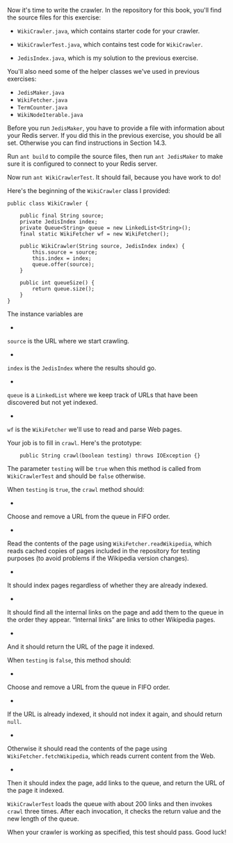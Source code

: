 Now it's time to write the crawler.  In the repository for this book, you'll find the source files for this exercise:



*  `WikiCrawler.java`, which contains starter code for your
crawler.

*  `WikiCrawlerTest.java`, which contains test code for
`WikiCrawler`.

*  `JedisIndex.java`, which is my solution to the previous
exercise.



You'll also need some of the helper classes we've used in previous exercises:



*   `JedisMaker.java`
*   `WikiFetcher.java`
*   `TermCounter.java`
*   `WikiNodeIterable.java`


Before you run `JedisMaker`, you have to provide a file with information about your Redis server. If you did this in the previous exercise, you should be all set. Otherwise you can find instructions in Section 14.3.


Run `ant build` to compile the source files, then run `ant JedisMaker` to make sure it is configured to connect to your Redis server.

Now run `ant WikiCrawlerTest`. It should fail, because you have work to do!

Here's the beginning of the `WikiCrawler` class I provided:

```code
public class WikiCrawler {

    public final String source;
    private JedisIndex index;
    private Queue<String> queue = new LinkedList<String>();
    final static WikiFetcher wf = new WikiFetcher();

    public WikiCrawler(String source, JedisIndex index) {
        this.source = source;
        this.index = index;
        queue.offer(source);
    }

    public int queueSize() {
        return queue.size();
    }
}
```

The instance variables are



* 
`source` is the URL where we start crawling.

* 
`index` is the `JedisIndex` where the results should go.

* 
`queue` is a `LinkedList` where we keep track of URLs
that have been discovered but not yet indexed.

* 
`wf` is the `WikiFetcher` we'll use to read and parse
Web pages.


Your job is to fill in `crawl`. Here's the prototype:


```code
    public String crawl(boolean testing) throws IOException {}
```

The parameter `testing` will be `true` when this method is called from `WikiCrawlerTest` and should be `false` otherwise.

When `testing` is `true`, the `crawl` method should:



* 
Choose and remove a URL from the queue in FIFO order.

* 
Read the contents of the page using
`WikiFetcher.readWikipedia`, which reads cached copies of pages
included in the repository for testing purposes (to avoid
problems if the Wikipedia version changes).

* 
It should index pages regardless of whether they are already indexed.

* 
It should find all the internal links on the page and add them to the
queue in the order they appear. “Internal links” are links to other
Wikipedia pages.

* 
And it should return the URL of the page it indexed.


When `testing` is `false`, this method should:



* 
Choose and remove a URL from the queue in FIFO order.

* 
If the URL is already indexed, it should not index it again, and
should return `null`.

* 
Otherwise it should read the contents of the page using
`WikiFetcher.fetchWikipedia`, which reads current content from
the Web.

* 
Then it should index the page, add links to the queue, and return the
URL of the page it indexed.


`WikiCrawlerTest` loads the queue with about 200 links and then invokes `crawl` three times. After each invocation, it checks the return value and the new length of the queue.

When your crawler is working as specified, this test should pass. Good luck!